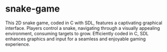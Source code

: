 # snake-game
 This 2D snake game, coded in C with SDL, features a captivating graphical interface. Players control a snake, navigating through a visually appealing environment, consuming targets to grow. Efficiently coded in C, SDL enhances graphics and input for a seamless and enjoyable gaming experience.
